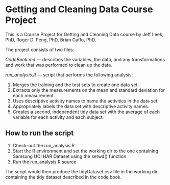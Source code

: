 # Getting and Cleaning Data Course Project

This is a Course Project for Getting and Cleaning Data course by Jeff Leek, PhD, Roger D. Peng, PhD, Brian Caffo, PhD.

The project consists of two files:

*CodeBook.md* — describes the variables, the data, and any transformations and work that was performed to clean up the data.

*run_analysis.R* — script that performs the following analysis:

1. Merges the training and the test sets to create one data set.
2. Extracts only the measurements on the mean and standard deviation for each measurement. 
3. Uses descriptive activity names to name the activities in the data set
4. Appropriately labels the data set with descriptive activity names. 
5. Creates a second, independent tidy data set with the average of each variable for each activity and each subject. 

## How to run the script

1. Check-out the run_analysis.R
2. Start the R environment and set the working dir to the one containing Samsung UCI HAR Dataset using the setwd() function
3. Run the run_analysis.R source

The script would then produce the tidyDataset.csv file in the working dir containing the tidy dataset described in the code book.